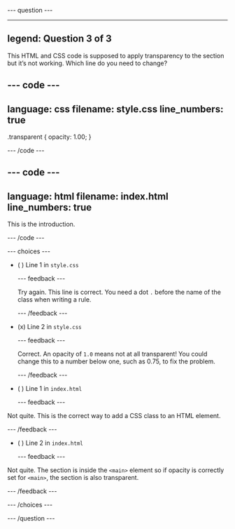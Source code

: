 
--- question ---

---
legend: Question 3 of 3
---

This HTML and CSS code is supposed to apply transparency to the section but it’s not working. Which line do you need to change?

--- code ---
---
language: css filename: style.css
line_numbers: true
---
.transparent { opacity: 1.00; }

--- /code ---

--- code ---
---
language: html filename: index.html
line_numbers: true
---
<main class="transparent">
      <section>    
        <p>This is the introduction.</p>
      </section>
</main>

--- /code ---

--- choices ---

- ( ) Line 1 in `style.css`

  --- feedback ---

  Try again. This line is correct. You need a dot `.` before the name of the class when writing a rule.

  --- /feedback ---

- (x) Line 2 in `style.css`

  --- feedback ---

  Correct. An opacity of `1.0` means not at all transparent! You could change this to a number below one, such as 0.75, to fix the problem.

  --- /feedback ---

- ( ) Line 1 in `index.html`

  --- feedback ---

 Not quite. This is the correct way to add a CSS class to an HTML element.

  --- /feedback ---

- ( ) Line 2 in `index.html`

  --- feedback ---

 Not quite. The section is inside the `<main>` element so if opacity is correctly set for `<main>`, the section is also transparent.

  --- /feedback ---


--- /choices ---

--- /question ---
